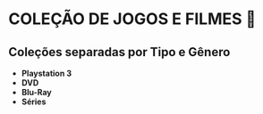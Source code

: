 # COLEÇÃO DE JOGOS E FILMES :dvd: 





## Coleções separadas por Tipo e Gênero



- **Playstation 3**
- **DVD**
- **Blu-Ray**
- **Séries**



